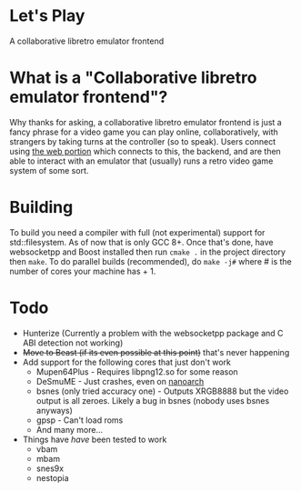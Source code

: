 # Let's Play
A collaborative libretro emulator frontend

# What is a "Collaborative libretro emulator frontend"?
Why thanks for asking, a collaborative libretro emulator frontend is just a fancy phrase for a video game you can play online, collaboratively, with strangers by taking turns at the controller (so to speak). Users connect using [the web portion](https://github.com/ctrlaltf2/lets-play-client) which connects to this, the backend, and are then able to interact with an emulator that (usually) runs a retro video game system of some sort.

# Building
To build you need a compiler with full (not experimental) support for std::filesystem. As of now that is only GCC 8+. Once that's done, have websocketpp and Boost installed then run `cmake .` in the project directory then `make`. To do parallel builds (recommended), do `make -j#` where # is the number of cores your machine has + 1.

# Todo
 - Hunterize (Currently a problem with the websocketpp package and C ABI detection not working)
 - ~~Move to Beast (if its even possible at this point)~~ that's never happening
 - Add support for the following cores that just don't work
   - Mupen64Plus - Requires libpng12.so for some reason
   - DeSmuME - Just crashes, even on [nanoarch](https://github.com/heuripedes/nanoarch)
   - bsnes (only tried accuracy one) - Outputs XRGB8888 but the video output is all zeroes. Likely a bug in bsnes (nobody uses bsnes anyways)
   - gpsp - Can't load roms
   - And many more...
 - Things have *have* been tested to work
   - vbam
   - mbam
   - snes9x
   - nestopia
